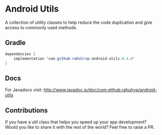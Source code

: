 # Android Utils

A collection of utility classes to help reduce the code duplication and give access to commonly used methods.

## Gradle

```java
dependencies {
    implementation 'com.github.rahulrvp:android-utils:0.4.0'
}
```

## Docs

For Javadocs visit: http://www.javadoc.io/doc/com.github.rahulrvp/android-utils

## Contributions

If you have a util class that helps you speed up your app development? Would you like to share it with the rest of the world? Feel free to raise a PR.
